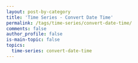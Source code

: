 ```yaml
---
layout: post-by-category
title: 'Time Series - Convert Date Time'
permalink: /tags/time-series/convert-date-time/
comments: false
author_profile: false
is-main-topic: false
topics:
  time-series: convert-date-time
---
```


